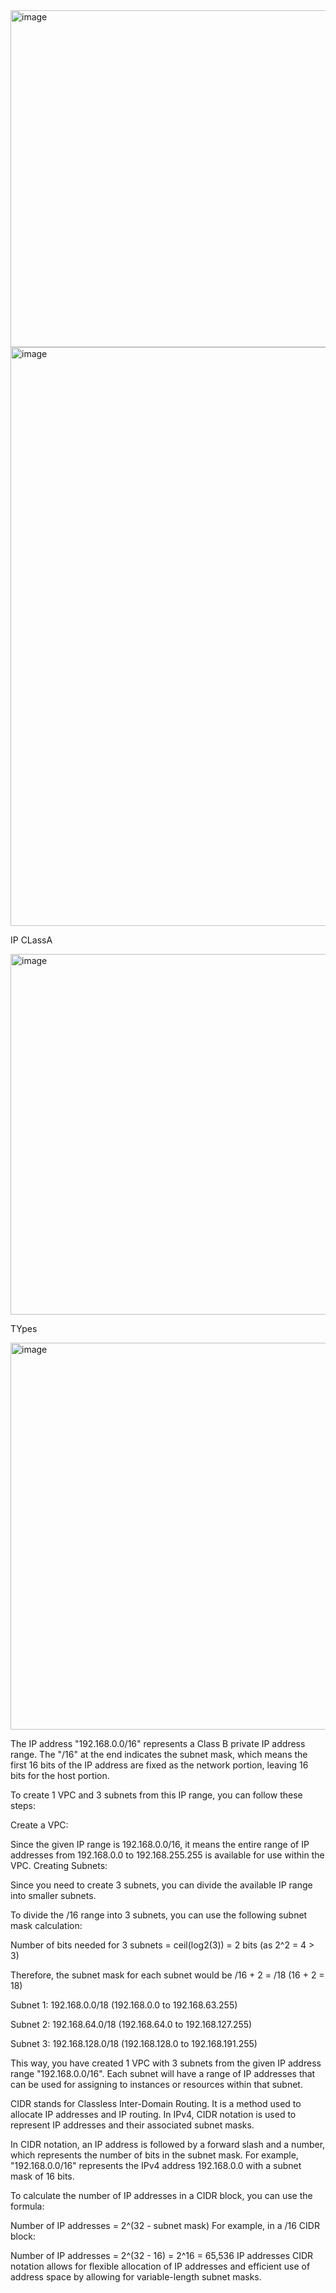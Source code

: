 
<img width="539" alt="image" src="https://github.com/pythonkid2/DevOps-Practice/assets/100591950/81969360-c58f-49bb-893c-363987ec7ac2">

<img width="926" alt="image" src="https://github.com/pythonkid2/DevOps-Practice/assets/100591950/776d2fab-4b81-4d96-8ade-187a6f8f5c48">

IP CLassA

<img width="577" alt="image" src="https://github.com/pythonkid2/DevOps-Practice/assets/100591950/94658ea1-88eb-4fbc-aa53-030e49ea01ec">

TYpes 

<img width="619" alt="image" src="https://github.com/pythonkid2/DevOps-Practice/assets/100591950/e5787215-711a-4199-bfa3-fc3b9850cd80">




The IP address "192.168.0.0/16" represents a Class B private IP address range. The "/16" at the end indicates the subnet mask, which means the first 16 bits of the IP address are fixed as the network portion, leaving 16 bits for the host portion.

To create 1 VPC and 3 subnets from this IP range, you can follow these steps:

Create a VPC:

Since the given IP range is 192.168.0.0/16, it means the entire range of IP addresses from 192.168.0.0 to 192.168.255.255 is available for use within the VPC.
Creating Subnets:

Since you need to create 3 subnets, you can divide the available IP range into smaller subnets.

To divide the /16 range into 3 subnets, you can use the following subnet mask calculation:

Number of bits needed for 3 subnets = ceil(log2(3)) = 2 bits (as 2^2 = 4 > 3)

Therefore, the subnet mask for each subnet would be /16 + 2 = /18 (16 + 2 = 18)

Subnet 1: 192.168.0.0/18 (192.168.0.0 to 192.168.63.255)

Subnet 2: 192.168.64.0/18 (192.168.64.0 to 192.168.127.255)

Subnet 3: 192.168.128.0/18 (192.168.128.0 to 192.168.191.255)

This way, you have created 1 VPC with 3 subnets from the given IP address range "192.168.0.0/16". Each subnet will have a range of IP addresses that can be used for assigning to instances or resources within that subnet.



CIDR stands for Classless Inter-Domain Routing. It is a method used to allocate IP addresses and IP routing. In IPv4, CIDR notation is used to represent IP addresses and their associated subnet masks.

In CIDR notation, an IP address is followed by a forward slash and a number, which represents the number of bits in the subnet mask. For example, "192.168.0.0/16" represents the IPv4 address 192.168.0.0 with a subnet mask of 16 bits.

To calculate the number of IP addresses in a CIDR block, you can use the formula:

Number of IP addresses = 2^(32 - subnet mask)
For example, in a /16 CIDR block:

Number of IP addresses = 2^(32 - 16) = 2^16 = 65,536 IP addresses
CIDR notation allows for flexible allocation of IP addresses and efficient use of address space by allowing for variable-length subnet masks.
